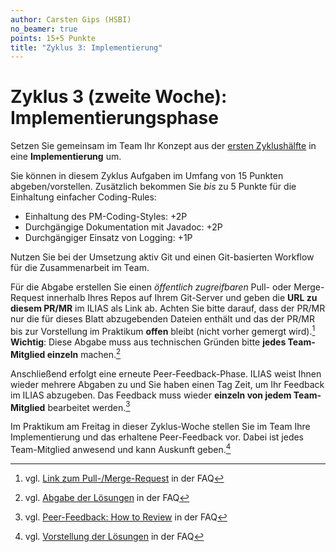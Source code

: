 ```yaml
---
author: Carsten Gips (HSBI)
no_beamer: true
points: 15+5 Punkte
title: "Zyklus 3: Implementierung"
---
```


# Zyklus 3 (zweite Woche): Implementierungsphase

Setzen Sie gemeinsam im Team Ihr Konzept aus der [ersten Zyklushälfte](b03a.md) in eine **Implementierung** um.

Sie können in diesem Zyklus Aufgaben im Umfang von 15 Punkten abgeben/vorstellen. Zusätzlich bekommen Sie *bis* zu 5
Punkte für die Einhaltung einfacher Coding-Rules:

-   Einhaltung des PM-Coding-Styles: +2P
-   Durchgängige Dokumentation mit Javadoc: +2P
-   Durchgängiger Einsatz von Logging: +1P

Nutzen Sie bei der Umsetzung aktiv Git und einen Git-basierten Workflow für die Zusammenarbeit im Team.

Für die Abgabe erstellen Sie einen *öffentlich zugreifbaren* Pull- oder Merge-Request innerhalb Ihres Repos auf Ihrem
Git-Server und geben die **URL zu diesem PR/MR** im ILIAS als Link ab. Achten Sie bitte darauf, dass der PR/MR nur die
für dieses Blatt abzugebenden Dateien enthält und das der PR/MR bis zur Vorstellung im Praktikum **offen** bleibt (nicht
vorher gemergt wird).[^1] **Wichtig**: Diese Abgabe muss aus technischen Gründen bitte **jedes Team-Mitglied einzeln**
machen.[^2]

Anschließend erfolgt eine erneute Peer-Feedback-Phase. ILIAS weist Ihnen wieder mehrere Abgaben zu und Sie haben einen
Tag Zeit, um Ihr Feedback im ILIAS abzugeben. Das Feedback muss wieder **einzeln von jedem Team-Mitglied** bearbeitet
werden.[^3]

Im Praktikum am Freitag in dieser Zyklus-Woche stellen Sie im Team Ihre Implementierung und das erhaltene Peer-Feedback
vor. Dabei ist jedes Team-Mitglied anwesend und kann Auskunft geben.[^4]

[^1]: vgl. [Link zum Pull-/Merge-Request](https://github.com/Programmiermethoden-CampusMinden/PM-Lecture/discussions/13)
    in der FAQ

[^2]: vgl. [Abgabe der Lösungen](https://github.com/Programmiermethoden-CampusMinden/PM-Lecture/discussions/15) in der
    FAQ

[^3]: vgl. [Peer-Feedback: How to Review](https://github.com/Programmiermethoden-CampusMinden/PM-Lecture/discussions/16)
    in der FAQ

[^4]: vgl. [Vorstellung der Lösungen](https://github.com/Programmiermethoden-CampusMinden/PM-Lecture/discussions/17) in
    der FAQ
